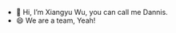- 👋 Hi, I’m Xiangyu Wu, you can call me Dannis.
- 😄 We are a team, Yeah!


<!---
Dannis8888/Dannis8888 is a ✨ special ✨ repository because its `README.md` (this file) appears on your GitHub profile.
You can click the Preview link to take a look at your changes.
--->
